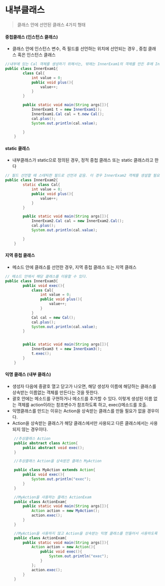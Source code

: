 # 내부클래스

> 클래스 안에 선언된 클래스 4가지 형태

#### 중첩클래스 (인스턴스 클래스)

* 클래스 안에 인스턴스 변수, 즉 필드를 선언하는 위치에 선언되는 경우 , 중첩 클래스 혹은 인스턴스 클래스

```java
//내부에 있는 Cal 객체를 생성하기 위해서는, 밖에는 InnerExam1의 객체를 만든 후에 InnerExam1.Cal cal = t.new Cal(); 과 같은 방법으로 Cal 객체를 생성한 후에 사용한다. 
public class InnerExam1{
        class Cal{
            int value = 0;
            public void plus(){
                value++;
            }
        }

        public static void main(String args[]){
            InnerExam1 t = new InnerExam1();
            InnerExam1.Cal cal = t.new Cal();
            cal.plus();
            System.out.println(cal.value);

        }
    }
```



#### static 클래스

* 내부클래스가 static으로 정의된 경우, 정적 중첩 클래스 또는 static 클래스라고 한다

```java
// 필드 선언할 때 스태틱한 필드로 선언과 같음. 이 경우 InnerExam2 객체를 생설할 필요없이 newInnweExam2.Cal() 로 객체를 생성할 수 있다.
public class InnerExam2{
        static class Cal{
            int value = 0;
            public void plus(){
                value++;
            }
        }

        public static void main(String args[]){
            InnerExam2.Cal cal = new InnerExam2.Cal();
            cal.plus();
            System.out.println(cal.value);

        }
    }
```



#### 지역 중첩 클래스

* 메소드 안에 클래스를 선언한 경우, 지역 중첩 클래스 또는 지역 클래스

```java
// 메소드 안에서 해당 클래스를 이용할 수 있다.
public class InnerExam3{
        public void exec(){
            class Cal{
                int value = 0;
                public void plus(){
                    value++;
                }
            }
            Cal cal = new Cal();
            cal.plus();
            System.out.println(cal.value);
        }


        public static void main(String args[]){
            InnerExam3 t = new InnerExam3();
            t.exec();
        }
    }
```



#### 익명 클래스 (내부 클래스)

- 생성자 다음에 중괄호 열고 닫고가 나오면, 해당 생성자 이름에 해당하는 클래스를 상속받는 이름없는 객체를 만든다는 것을 뜻한다.
- 괄호 안에는 메소드를 구현하거나 메소드를 추가할 수 있다. 이렇게 생성된 이름 없는 객체를 action이라는 참조변수가 참조하도록 하고, exec()메소드를 호출. 
- 익명클래스를 만드는 이유는 Action을 상속받는 클래스를 만들 필요가 없을 경우이다. 
- Action을 상속받는 클래스가 해당 클래스에서만 사용되고 다른 클래스에서는 사용되지 않는 경우이다.

```java
    //추상클래스 Action 
    public abstract class Action{
        public abstract void exec();
    }

    //추상클래스 Action을 상속받은 클래스 MyAction

    public class MyAction extends Action{
        public void exec(){
            System.out.println("exec");
        }
    }

    //MyAction을 사용하는 클래스 ActionExam 
    public class ActionExam{
        public static void main(String args[]){
            Action action = new MyAction();
            action.exec();
        }
    }

    //MyAction을 사용하지 않고 Action을 상속받는 익명 클래스를 만들어서 사용하도록 수정해 보도록 하겠습니다.
    public class ActionExam{
        public static void main(String args[]){
            Action action = new Action(){
                public void exec(){
                    System.out.println("exec");
                }
            };
            action.exec();
        }
    } 
```


